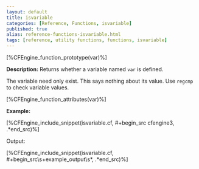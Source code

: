```yaml
---
layout: default
title: isvariable
categories: [Reference, Functions, isvariable]
published: true
alias: reference-functions-isvariable.html
tags: [reference, utility functions, functions, isvariable]
---
```


[%CFEngine_function_prototype(var)%]

**Description:** Returns whether a variable named `var` is defined.

The variable need only exist. This says nothing about its value. Use
`regcmp` to check variable values.

[%CFEngine_function_attributes(var)%]

**Example:**

[%CFEngine_include_snippet(isvariable.cf, #\+begin_src cfengine3, .*end_src)%]

Output:

[%CFEngine_include_snippet(isvariable.cf, #\+begin_src\s+example_output\s*, .*end_src)%]
